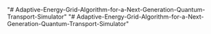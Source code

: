 "# Adaptive-Energy-Grid-Algorithm-for-a-Next-Generation-Quantum-Transport-Simulator" 
"# Adaptive-Energy-Grid-Algorithm-for-a-Next-Generation-Quantum-Transport-Simulator" 
